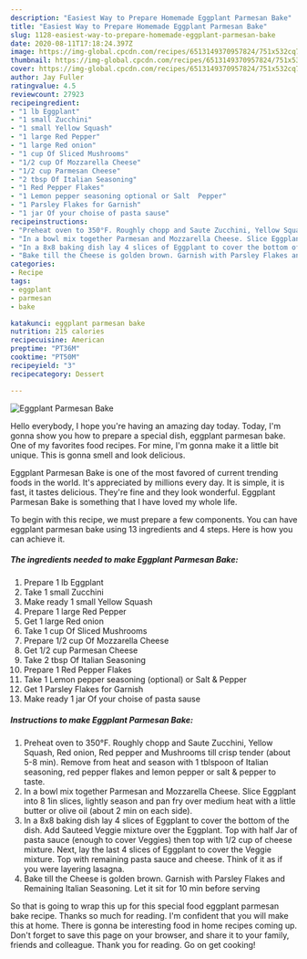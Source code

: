 ```yaml
---
description: "Easiest Way to Prepare Homemade Eggplant Parmesan Bake"
title: "Easiest Way to Prepare Homemade Eggplant Parmesan Bake"
slug: 1128-easiest-way-to-prepare-homemade-eggplant-parmesan-bake
date: 2020-08-11T17:18:24.397Z
image: https://img-global.cpcdn.com/recipes/6513149370957824/751x532cq70/eggplant-parmesan-bake-recipe-main-photo.jpg
thumbnail: https://img-global.cpcdn.com/recipes/6513149370957824/751x532cq70/eggplant-parmesan-bake-recipe-main-photo.jpg
cover: https://img-global.cpcdn.com/recipes/6513149370957824/751x532cq70/eggplant-parmesan-bake-recipe-main-photo.jpg
author: Jay Fuller
ratingvalue: 4.5
reviewcount: 27923
recipeingredient:
- "1 lb Eggplant"
- "1 small Zucchini"
- "1 small Yellow Squash"
- "1 large Red Pepper"
- "1 large Red onion"
- "1 cup Of Sliced Mushrooms"
- "1/2 cup Of Mozzarella Cheese"
- "1/2 cup Parmesan Cheese"
- "2 tbsp Of Italian Seasoning"
- "1 Red Pepper Flakes"
- "1 Lemon pepper seasoning optional or Salt  Pepper"
- "1 Parsley Flakes for Garnish"
- "1 jar Of your choise of pasta sause"
recipeinstructions:
- "Preheat oven to 350°F. Roughly chopp and Saute Zucchini, Yellow Squash, Red onion, Red pepper and Mushrooms till crisp tender (about 5-8 min). Remove from heat and season with 1 tblspoon of Italian seasoning, red pepper flakes and lemon pepper or salt &amp; pepper to taste."
- "In a bowl mix together Parmesan and Mozzarella Cheese. Slice Eggplant into 8 1in slices, lightly season and pan fry over medium heat with a little butter or olive oil (about 2 min on each side)."
- "In a 8x8 baking dish lay 4 slices of Eggplant to cover the bottom of the dish. Add Sauteed Veggie mixture over the Eggplant. Top with half Jar of pasta sauce (enough to cover Veggies) then top with 1/2 cup of cheese mixture. Next, lay the last 4 slices of Eggplant to cover the Veggie mixture. Top with remaining pasta sauce and cheese. Think of it as if you were layering lasagna."
- "Bake till the Cheese is golden brown. Garnish with Parsley Flakes and Remaining Italian Seasoning. Let it sit for 10 min before serving"
categories:
- Recipe
tags:
- eggplant
- parmesan
- bake

katakunci: eggplant parmesan bake 
nutrition: 215 calories
recipecuisine: American
preptime: "PT36M"
cooktime: "PT50M"
recipeyield: "3"
recipecategory: Dessert

---
```



![Eggplant Parmesan Bake](https://img-global.cpcdn.com/recipes/6513149370957824/751x532cq70/eggplant-parmesan-bake-recipe-main-photo.jpg)

Hello everybody, I hope you're having an amazing day today. Today, I'm gonna show you how to prepare a special dish, eggplant parmesan bake. One of my favorites food recipes. For mine, I'm gonna make it a little bit unique. This is gonna smell and look delicious.

Eggplant Parmesan Bake is one of the most favored of current trending foods in the world. It's appreciated by millions every day. It is simple, it is fast, it tastes delicious. They're fine and they look wonderful. Eggplant Parmesan Bake is something that I have loved my whole life.




To begin with this recipe, we must prepare a few components. You can have eggplant parmesan bake using 13 ingredients and 4 steps. Here is how you can achieve it.

<!--inarticleads1-->

##### The ingredients needed to make Eggplant Parmesan Bake:

1. Prepare 1 lb Eggplant
1. Take 1 small Zucchini
1. Make ready 1 small Yellow Squash
1. Prepare 1 large Red Pepper
1. Get 1 large Red onion
1. Take 1 cup Of Sliced Mushrooms
1. Prepare 1/2 cup Of Mozzarella Cheese
1. Get 1/2 cup Parmesan Cheese
1. Take 2 tbsp Of Italian Seasoning
1. Prepare 1 Red Pepper Flakes
1. Take 1 Lemon pepper seasoning (optional) or Salt &amp; Pepper
1. Get 1 Parsley Flakes for Garnish
1. Make ready 1 jar Of your choise of pasta sause




<!--inarticleads2-->

##### Instructions to make Eggplant Parmesan Bake:

1. Preheat oven to 350°F. Roughly chopp and Saute Zucchini, Yellow Squash, Red onion, Red pepper and Mushrooms till crisp tender (about 5-8 min). Remove from heat and season with 1 tblspoon of Italian seasoning, red pepper flakes and lemon pepper or salt &amp; pepper to taste.
1. In a bowl mix together Parmesan and Mozzarella Cheese. Slice Eggplant into 8 1in slices, lightly season and pan fry over medium heat with a little butter or olive oil (about 2 min on each side).
1. In a 8x8 baking dish lay 4 slices of Eggplant to cover the bottom of the dish. Add Sauteed Veggie mixture over the Eggplant. Top with half Jar of pasta sauce (enough to cover Veggies) then top with 1/2 cup of cheese mixture. Next, lay the last 4 slices of Eggplant to cover the Veggie mixture. Top with remaining pasta sauce and cheese. Think of it as if you were layering lasagna.
1. Bake till the Cheese is golden brown. Garnish with Parsley Flakes and Remaining Italian Seasoning. Let it sit for 10 min before serving




So that is going to wrap this up for this special food eggplant parmesan bake recipe. Thanks so much for reading. I'm confident that you will make this at home. There is gonna be interesting food in home recipes coming up. Don't forget to save this page on your browser, and share it to your family, friends and colleague. Thank you for reading. Go on get cooking!
